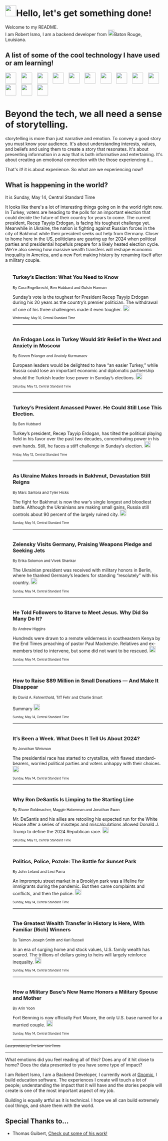 <h1><img src="https://emojis.slackmojis.com/emojis/images/1643514375/3493/hot-coffee.gif?1643514375" width="35"/>Hello, let's get something done!</h1>

<p>Welcome to my README.<br/>
I am Robert Ismo, I am a backend developer from <img src="https://emojis.slackmojis.com/emojis/images/1638395689/50435/moulin_rouge.png?1638395689" width="20"/>Baton Rouge, Louisiana.</p>
<h2>A list of some of the cool technology I have used or am learning!</h2>
<p>
<img src="https://emojis.slackmojis.com/emojis/images/1643516091/21142/meow_bongotap.gif?1643516091" width="35" alt="">
<img src="https://img.shields.io/badge/Favorite%20Frontend%20Framework-SvelteKit-f83903" alt="">
<img src="https://img.shields.io/badge/Second%20Favorite-Vue-40b581" alt="">
<img src="https://img.shields.io/badge/Most%20Used%20Runtime-Nodejs-78b061" alt="">
<img src="https://emojis.slackmojis.com/emojis/images/1643517416/34482/fire.gif?1643517416" width="35" alt="">
<img src="https://img.shields.io/badge/Javascript%20But%20Better-Typescript-0078ca" alt="">
<img src="https://img.shields.io/badge/Favorite%20Language-Elixir-3e244d" alt="">
<img src="https://img.shields.io/badge/Containerize%20Everything-Docker-6ac9ef" alt="">
<img src="https://emojis.slackmojis.com/emojis/images/1643514596/5999/meow_party.gif?1643514596" width="35" alt="">
<img src="https://img.shields.io/badge/API%20Love%20Language-Graphql-de32a5" alt="">
<img src="https://img.shields.io/badge/Our%20Favorite%20Version%20Controller-Git-e94f33" alt="">
<img src="https://img.shields.io/badge/Favorite%20Database-Redis-d42d1d" alt="">
<img src="https://emojis.slackmojis.com/emojis/images/1643514559/5584/deployparrot.gif?1643514559" width="35" alt="">
<img src="https://img.shields.io/badge/Container%20Interstate-RabbitMQ-f66200" alt="">
<img src="https://img.shields.io/badge/Gotta%20Learn-Kubernetes-316adf" alt="">
<img src="https://img.shields.io/badge/Really%20Mature%20Now-WASM-654fef" alt="">
<img src="https://emojis.slackmojis.com/emojis/images/1666642497/61942/dance_vibe.gif?1666642497" width="35" alt="">
<img src="https://img.shields.io/badge/For%20My%20M1-ARM64-657d96" alt="">
<img src="https://img.shields.io/badge/Loving%20This%20So%20Much-TailwindCSS-17bcb5" alt="">
<img src="https://img.shields.io/badge/Cool%20Build%20Tool-Vite-f9cb24" alt="">
<img src="https://emojis.slackmojis.com/emojis/images/1669231376/62819/working-on-it.gif?1669231376" width="35" alt="">
<img src="https://img.shields.io/badge/Fun%20and%20Easy%20Database-MongoDB-5f8c49" alt="">
<img src="https://img.shields.io/badge/JS%20Life%20Support-NPM-c73737" alt="">
<img src="https://img.shields.io/badge/I%20Liked%20It-DynamoDB-0073b9" alt="">
<img src="https://emojis.slackmojis.com/emojis/images/1643514045/46/question.gif?1643514045" width="35" alt="">
<img src="https://img.shields.io/badge/cool-React-60d6f9" alt="">
<img src="https://img.shields.io/badge/Future%20Big%20Project-Lambda-f37e00" alt="">
<img src="https://img.shields.io/badge/NPM%20But%20Better-PNPM-f1aa07" alt="">
<img src="https://emojis.slackmojis.com/emojis/images/1643514943/9662/fbwow.gif?1643514943" width="35" alt="">
<img src="https://img.shields.io/badge/First%20Language-C-662079" alt="">
<img src="https://img.shields.io/badge/Where%20I%20Deploy%20Frontend-Vercel-000000" alt="">
<img src="https://img.shields.io/badge/Who%20Does%20not%20Want%20an%20App-Swift-f9492a" alt="">
<img src="https://emojis.slackmojis.com/emojis/images/1643514058/151/javascript.png?1643514058" width="35" alt="">
<img src="https://img.shields.io/badge/cool-Python-fbd542" alt="">
<img src="https://img.shields.io/badge/Favorite%20Something-Stripe-656cdc" alt="">
<img src="https://img.shields.io/badge/Of%20Course-HTML5-ed6327" alt="">
<img src="https://emojis.slackmojis.com/emojis/images/1660415405/60731/bomb.gif?1660415405" width="35" alt="">
<img src="https://img.shields.io/badge/hate-CSS-2964ec" alt="">
<img src="https://img.shields.io/badge/Learning-CircleCI-141215" alt="">
<img src="https://img.shields.io/badge/Learning-Rust-fbbb3b" alt="">
<img src="https://emojis.slackmojis.com/emojis/images/1660415397/60712/writing-hand.gif?1660415397" width="35" alt="">
<img src="https://img.shields.io/badge/Dev%20Browser%20of%20Choice-Firefox-cc4e26" alt="">
<img src="https://img.shields.io/badge/Recoverying%20From%20Windows-UNIX-1781e3" alt="">
<img src="https://img.shields.io/badge/LOVE-LogSeq-90c1c2" alt="">
<img src="https://emojis.slackmojis.com/emojis/images/1643514066/223/kirby.gif?1643514066" width="35" alt="">
<img src="https://img.shields.io/badge/Daily%20Driver-MacOS-e6e6e8" alt="">
<img src="https://img.shields.io/badge/Git%20Server-Github-000000" alt="">
<img src="https://img.shields.io/badge/enjoyable-EC2-f17428" alt="">
<img src="https://emojis.slackmojis.com/emojis/images/1643514239/2069/excited.gif?1643514239" width="35" alt="">
</p>
<h1>Beyond the tech, we all need a sense of storytelling.</h1>
<p>storytelling is more than just narrative and emotion. To convey a good story you must know your audience. It's about understanding interests, values, and beliefs and using them to create a story that resonates. It's about presenting information in a way that is both informative and entertaining. It's about creating an emotional connection with the those experiencing it...</p>
<p>That's it! it is about experience. So what are we experiencing now?</p>
<h2>What is happening in the world?</h2>
<p>It is Sunday, May 14, Central Standard Time</p>
<p>
It looks like there&#39;s a lot of interesting things going on in the world right now. In Turkey, voters are heading to the polls for an important election that could decide the future of their country for years to come. The current president, Recep Tayyip Erdogan, is facing his toughest challenge yet. Meanwhile in Ukraine, the nation is fighting against Russian forces in the city of Bakhmut while their president seeks out help from Germany. Closer to home here in the US, politicians are gearing up for 2024 when political parties and presidential hopefuls prepare for a likely heated election cycle. We&#39;re also seeing how massive wealth transfers will reshape economic inequality in America, and a new Fort making history by renaming itself after a military couple.</p>
<ol>
<img src="https://img.shields.io/badge/-world-blue" alt="">
<h3>Turkey’s Election: What You Need to Know</h3>
<sub>By Cora Engelbrecht, Ben Hubbard and Gulsin Harman</sub>
<p>Sunday’s vote is the toughest for President Recep Tayyip Erdogan during his 20 years as the country’s premier politician. The withdrawal of one of his three challengers made it even tougher.  <a href="https://nyti.ms/3pwxiwg"><img src="https://developer.nytimes.com/files/poweredby_nytimes_30b.png?v=1583354208352" height="20"></a></p>
<sub><sub>Wednesday, May 10, Central Standard Time</sub></sub>
<hr/>
<img src="https://img.shields.io/badge/-world-blue" alt="">
<h3>An Erdogan Loss in Turkey Would Stir Relief in the West and Anxiety in Moscow</h3>
<sub>By Steven Erlanger and Anatoly Kurmanaev</sub>
<p>European leaders would be delighted to have “an easier Turkey,” while Russia could lose an important economic and diplomatic partnership should the Turkish leader lose power in Sunday’s elections.  <a href="https://nyti.ms/3O1FcI8"><img src="https://developer.nytimes.com/files/poweredby_nytimes_30b.png?v=1583354208352" height="20"></a></p>
<sub><sub>Saturday, May 13, Central Standard Time</sub></sub>
<hr/>
<img src="https://img.shields.io/badge/-world-blue" alt="">
<h3>Turkey’s President Amassed Power. He Could Still Lose This Election.</h3>
<sub>By Ben Hubbard</sub>
<p>Turkey’s president, Recep Tayyip Erdogan, has tilted the political playing field in his favor over the past two decades, concentrating power in his own hands. Still, he faces a stiff challenge in Sunday’s election.  <a href="https://nyti.ms/3ppUJqP"><img src="https://developer.nytimes.com/files/poweredby_nytimes_30b.png?v=1583354208352" height="20"></a></p>
<sub><sub>Friday, May 12, Central Standard Time</sub></sub>
<hr/>
<img src="https://img.shields.io/badge/-world-blue" alt="">
<h3>As Ukraine Makes Inroads in Bakhmut, Devastation Still Reigns</h3>
<sub>By Marc Santora and Tyler Hicks</sub>
<p>The fight for Bakhmut is now the war’s single longest and bloodiest battle. Although the Ukrainians are making small gains, Russia still controls about 90 percent of the largely ruined city.  <a href="https://nyti.ms/3M3a6NB"><img src="https://developer.nytimes.com/files/poweredby_nytimes_30b.png?v=1583354208352" height="20"></a></p>
<sub><sub>Sunday, May 14, Central Standard Time</sub></sub>
<hr/>
<img src="https://img.shields.io/badge/-world-blue" alt="">
<h3>Zelensky Visits Germany, Praising Weapons Pledge and Seeking Jets</h3>
<sub>By Erika Solomon and Vivek Shankar</sub>
<p>The Ukrainian president was received with military honors in Berlin, where he thanked Germany’s leaders for standing “resolutely” with his country.  <a href="https://nyti.ms/41C6MP8"><img src="https://developer.nytimes.com/files/poweredby_nytimes_30b.png?v=1583354208352" height="20"></a></p>
<sub><sub>Sunday, May 14, Central Standard Time</sub></sub>
<hr/>
<img src="https://img.shields.io/badge/-world-blue" alt="">
<h3>He Told Followers to Starve to Meet Jesus. Why Did So Many Do It?</h3>
<sub>By Andrew Higgins</sub>
<p>Hundreds were drawn to a remote wilderness in southeastern Kenya by the End Times preaching of pastor Paul Mackenzie. Relatives and ex-members tried to intervene, but some did not want to be rescued.  <a href="https://nyti.ms/42Vu5o7"><img src="https://developer.nytimes.com/files/poweredby_nytimes_30b.png?v=1583354208352" height="20"></a></p>
<sub><sub>Sunday, May 14, Central Standard Time</sub></sub>
<hr/>
<img src="https://img.shields.io/badge/-us-blue" alt="">
<h3>How to Raise $89 Million in Small Donations — And Make It Disappear</h3>
<sub>By David A. Fahrenthold, Tiff Fehr and Charlie Smart</sub>
<p>Summary  <a href="https://nyti.ms/42RRXZP"><img src="https://developer.nytimes.com/files/poweredby_nytimes_30b.png?v=1583354208352" height="20"></a></p>
<sub><sub>Sunday, May 14, Central Standard Time</sub></sub>
<hr/>
<img src="https://img.shields.io/badge/-us-blue" alt="">
<h3>It’s Been a Week. What Does It Tell Us About 2024?</h3>
<sub>By Jonathan Weisman</sub>
<p>The presidential race has started to crystallize, with flawed standard-bearers, worried political parties and voters unhappy with their choices.  <a href="https://nyti.ms/3nXmVky"><img src="https://developer.nytimes.com/files/poweredby_nytimes_30b.png?v=1583354208352" height="20"></a></p>
<sub><sub>Sunday, May 14, Central Standard Time</sub></sub>
<hr/>
<img src="https://img.shields.io/badge/-us-blue" alt="">
<h3>Why Ron DeSantis Is Limping to the Starting Line</h3>
<sub>By Shane Goldmacher, Maggie Haberman and Jonathan Swan</sub>
<p>Mr. DeSantis and his allies are retooling his expected run for the White House after a series of missteps and miscalculations allowed Donald J. Trump to define the 2024 Republican race.  <a href="https://nyti.ms/3VZKLc0"><img src="https://developer.nytimes.com/files/poweredby_nytimes_30b.png?v=1583354208352" height="20"></a></p>
<sub><sub>Saturday, May 13, Central Standard Time</sub></sub>
<hr/>
<img src="https://img.shields.io/badge/-nyregion-blue" alt="">
<h3>Politics, Police, Pozole: The Battle for Sunset Park</h3>
<sub>By John Leland and Lexi Parra</sub>
<p>An impromptu street market in a Brooklyn park was a lifeline for immigrants during the pandemic. But then came complaints and conflicts, and then the police.  <a href="https://nyti.ms/3Bmvqc0"><img src="https://developer.nytimes.com/files/poweredby_nytimes_30b.png?v=1583354208352" height="20"></a></p>
<sub><sub>Sunday, May 14, Central Standard Time</sub></sub>
<hr/>
<img src="https://img.shields.io/badge/-business-blue" alt="">
<h3>The Greatest Wealth Transfer in History Is Here, With Familiar (Rich) Winners</h3>
<sub>By Talmon Joseph Smith and Karl Russell</sub>
<p>In an era of surging home and stock values, U.S. family wealth has soared. The trillions of dollars going to heirs will largely reinforce inequality.  <a href="https://nyti.ms/43bR7HR"><img src="https://developer.nytimes.com/files/poweredby_nytimes_30b.png?v=1583354208352" height="20"></a></p>
<sub><sub>Sunday, May 14, Central Standard Time</sub></sub>
<hr/>
<img src="https://img.shields.io/badge/-us-blue" alt="">
<h3>How a Military Base’s New Name Honors a Military Spouse and Mother</h3>
<sub>By Arin Yoon</sub>
<p>Fort Benning is now officially Fort Moore, the only U.S. base named for a married couple.  <a href="https://nyti.ms/42KjWe6"><img src="https://developer.nytimes.com/files/poweredby_nytimes_30b.png?v=1583354208352" height="20"></a></p>
<sub><sub>Sunday, May 14, Central Standard Time</sub></sub>
<hr/>
</ol>
<a href="https://developer.nytimes.com"><sub><sub>Data provided by The New York Times</sub></sub></a>
<hr/>
<p>What emotions did you feel reading all of this? Does any of it hit close to home? Does the data presented to you have some type of impact?</p>
<p>I am Robert Ismo, I am a Backend Developer, I currently work at <a href="https://gnomic.education/">Gnomic</a>, I build education software. The experiences I create will touch a lot of people; understanding the impact that it will have and the stories people will create is one of the most important aspect of my job.</p>
<p>Building is equally artful as it is technical. I hope we all can build extremely cool things, and share them with the world.</p>
<h2>Special Thanks to...</h2>
<ul>
<li>Thomas Guibert, <a href="https://github.com/thmsgbrt/thmsgbrt">Check out some of his work!</a></li>
</ul>